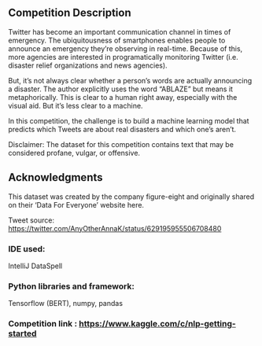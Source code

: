 ## Competition Description
Twitter has become an important communication channel in times of emergency.
The ubiquitousness of smartphones enables people to announce an emergency they’re observing in real-time. Because of this, more agencies are interested in programatically monitoring Twitter (i.e. disaster relief organizations and news agencies).

But, it’s not always clear whether a person’s words are actually announcing a disaster. The author explicitly uses the word “ABLAZE” but means it metaphorically. This is clear 
to a human right away, especially with the visual aid. But it’s less clear to a machine.

In this competition, the challenge is to build a machine learning model that predicts which Tweets are about real disasters and which one’s aren’t. 

Disclaimer: The dataset for this competition contains text that may be considered profane, vulgar, or offensive.

## Acknowledgments
This dataset was created by the company figure-eight and originally shared on their ‘Data For Everyone’ website here.

Tweet source: https://twitter.com/AnyOtherAnnaK/status/629195955506708480

### IDE used: 
IntelliJ DataSpell
### Python libraries and framework: 
Tensorflow (BERT), numpy, pandas

### Competition link : https://www.kaggle.com/c/nlp-getting-started

